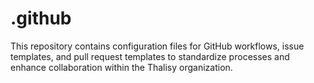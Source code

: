 # .github
This repository contains configuration files for GitHub workflows, issue templates, and pull request templates to standardize processes and enhance collaboration within the Thalisy organization.
